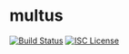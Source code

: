 multus
======

[![Build Status](https://github.com/companyzero/multus/workflows/Build%20and%20Test/badge.svg)](https://github.com/companyzero/multus/actions)
[![ISC License](https://img.shields.io/badge/license-ISC-blue.svg)](http://copyfree.org)
